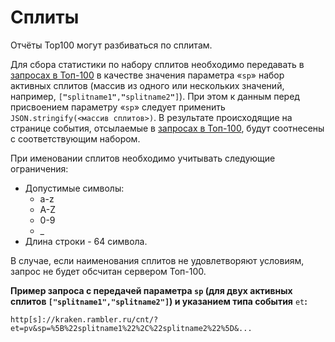 # Сплиты

Отчёты Top100 могут разбиваться по сплитам.

Для сбора статистики по набору сплитов необходимо передавать в [запросах в Топ-100](splity.md) в качестве значения параметра «`sp`» набор активных сплитов \(массив из одного или нескольких значений, например, `[`**`"`**`splitname1`**`"`**`,`**`"`**`splitname2`**`"`**`]`\). При этом к данным перед присвоением параметру «`sp`» следует применить `JSON.stringify(<массив сплитов>)`. В результате происходящие на странице события, отсылаемые в [запросах в Топ-100](splity.md), будут соотнесены с соответствующим набором.

При именовании сплитов необходимо учитывать следующие ограничения:

* Допустимые символы:  
  * a-z
  * A-Z
  * 0-9
  * \_
* Длина строки - 64 символа.

В случае, если наименования сплитов не удовлетворяют условиям, запрос не будет обсчитан сервером Топ-100.

**Пример запроса с передачей параметра `sp` \(для двух активных сплитов `["splitname1","splitname2"]`\) и указанием типа события** `et`**:**

`http[s]://kraken.rambler.ru/cnt/?et=pv&sp=%5B%22splitname1%22%2C%22splitname2%22%5D&...`

